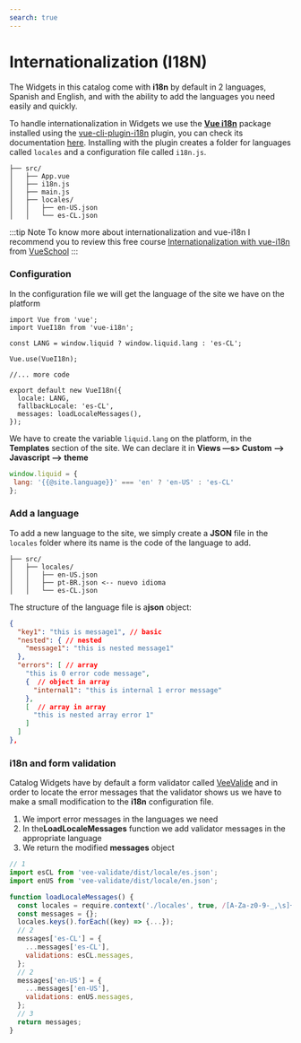 ```yaml
---
search: true
---
```


# Internationalization (I18N)

The Widgets in this catalog come with **i18n** by default in 2 languages, Spanish and English, and with the ability to add the languages you need easily and quickly.

To handle internationalization in Widgets we use the [**Vue i18n**](https://kazupon.github.io/vue-i18n/) package installed using the [vue-cli-plugin-i18n](https://github.com/kazupon/vue-cli-plugin-i18n) plugin, you can check its documentation [here](https://kazupon.github.io/vue-i18n/introduction.html). Installing with the plugin creates a folder for languages called `locales` and a configuration file called `i18n.js`.

``` treeview{3,5-7}
├── src/
│   ├── App.vue
│   ├── i18n.js
│   ├── main.js
│   ├── locales/
│   │   ├── en-US.json
│   │   └── es-CL.json
```

:::tip Note
To know more about internationalization and vue-i18n I recommend you to review this free course [Internationalization with vue-i18n](https://vueschool.io/courses/internationalization-with-vue-i18n) from [VueSchool](https://vueschool.io/)
:::

### Configuration

In the configuration file we will get the language of the site we have on the platform

```js{4,11}
import Vue from 'vue';
import VueI18n from 'vue-i18n';

const LANG = window.liquid ? window.liquid.lang : 'es-CL';

Vue.use(VueI18n);

//... more code

export default new VueI18n({
  locale: LANG,
  fallbackLocale: 'es-CL',
  messages: loadLocaleMessages(),
});
```

We have to create the variable `liquid.lang` on the platform, in the **Templates** section of the site. We can declare it in **Views —s> Custom —> Javascript —> theme**

``` js
window.liquid = {
 lang: '{{@site.language}}' === 'en' ? 'en-US' : 'es-CL'
};
```

### Add a language

To add a new language to the site, we simply create a **JSON** file in the `locales` folder where its name is the code of the language to add.

``` treeview{4}
├── src/
│   ├── locales/
│   │   ├── en-US.json
│   │   ├── pt-BR.json <-- nuevo idioma
│   │   └── es-CL.json
```

The structure of the language file is a**json** object:

```json
{
  "key1": "this is message1", // basic
  "nested": { // nested
    "message1": "this is nested message1"
  },
  "errors": [ // array
    "this is 0 error code message",
    {  // object in array
      "internal1": "this is internal 1 error message"
    },
    [  // array in array
      "this is nested array error 1"
    ]
  ]
},
```

### i18n and form validation

Catalog Widgets have by default a form validator called [VeeValide](https://logaretm.github.io/vee-validate/) and in order to locate the error messages that the validator shows us we have to make a small modification to the **i18n** configuration file.

1. We import error messages in the languages we need
2. In the**LoadLocaleMessages** function we add validator messages in the appropriate language
3. We return the modified **messages** object

```js
// 1
import esCL from 'vee-validate/dist/locale/es.json';
import enUS from 'vee-validate/dist/locale/en.json';
```

```js
function loadLocaleMessages() {
  const locales = require.context('./locales', true, /[A-Za-z0-9-_,\s]+\.json$/i);
  const messages = {};
  locales.keys().forEach((key) => {...});
  // 2
  messages['es-CL'] = {
    ...messages['es-CL'],
    validations: esCL.messages,
  };
  // 2
  messages['en-US'] = {
    ...messages['en-US'],
    validations: enUS.messages,
  };
  // 3
  return messages;
}
```
